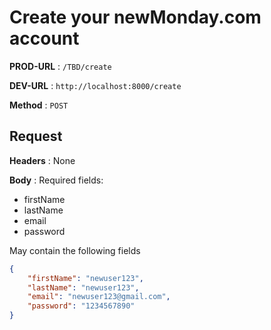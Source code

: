 # Create your newMonday.com account

**PROD-URL** : `/TBD/create`

**DEV-URL** : `http://localhost:8000/create`

**Method** : `POST`

## Request

**Headers** :
None

**Body** :
Required fields:

* firstName
* lastName
* email
* password

May contain the following fields
```json
{
	"firstName": "newuser123",
	"lastName": "newuser123",
	"email": "newuser123@gmail.com",
	"password": "1234567890"
}
```

